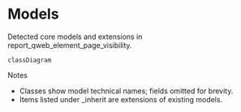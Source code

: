 # Models

Detected core models and extensions in report_qweb_element_page_visibility.

```mermaid
classDiagram
```

Notes
- Classes show model technical names; fields omitted for brevity.
- Items listed under _inherit are extensions of existing models.
